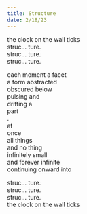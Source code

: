 ```yaml
---
title: Structure
date: 2/18/23
---
```


the clock on the wall ticks  
struc... ture.  
struc... ture.  
struc... ture.  

each moment a facet  
a form abstracted  
obscured below  
pulsing and  
drifting a  
part  
.  
at  
once  
all things  
and no thing  
infinitely small  
and forever infinite  
continuing onward into  

struc... ture.  
struc... ture.  
struc... ture.  
the clock on the wall ticks  